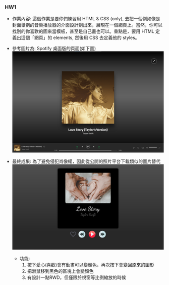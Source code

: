 ### HW1

-   作業內容: 這個作業是要你們練習⽤ HTML & CSS (only), 去把⼀個例如像是封⾯舉例的⾳樂播放器的介⾯設計刻出來，展現在⼀個網⾴上。當然，你可以找別的你喜歡的圖來當模板，甚⾄是⾃⼰畫也可以。重點是，要⽤ HTML 定義出這個「網⾴」的 elements, 然後⽤ CSS 去定義他的 styles。

-   參考圖片為: Spotify 桌面版的頁面(如下圖)
    ![reference](./reference.png)

-   最終成果:
    為了避免侵犯肖像權，因此從公開的照片平台下載類似的圖片替代
    ![final](./final.png)
    * 功能:
        1. 按下愛心(喜歡)會有動畫可以變顏色，再次按下會變回原來的圖形
        2. 把滑鼠移到黑色的區塊上會變顏色
        3. 有設計一點RWD，但僅限於視窗等比例縮放的時候
    
